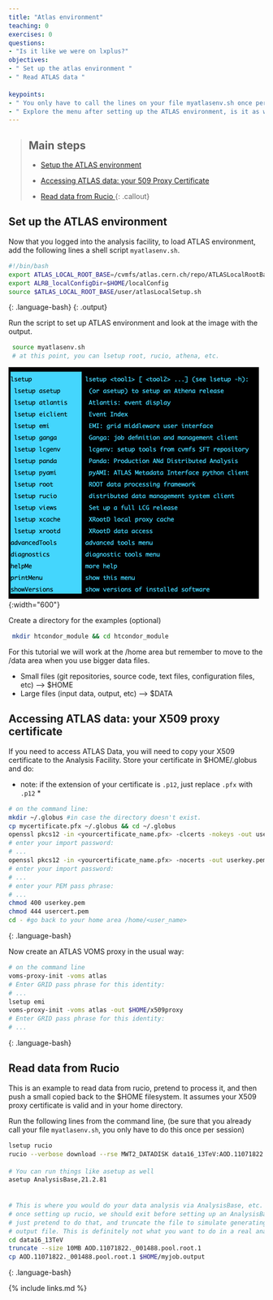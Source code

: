 ```yaml
---
title: "Atlas environment"
teaching: 0
exercises: 0
questions:
- "Is it like we were on lxplus?"
objectives:
- " Set up the atlas environment "
- " Read ATLAS data "

keypoints:
- " You only have to call the lines on your file myatlasenv.sh once per session"
- " Explore the menu after setting up the ATLAS environment, is it as we were on lxplus?!"
---
```


> ## Main steps
>
> - <a href="#atlasenv">Setup the ATLAS environment</a>
>
> - <a href="#certificate">Accessing ATLAS data: your 509 Proxy Certificate</a>
>
> - <a href="#login">Read data from Rucio </a>
{: .callout}

<!------------------------------------------------------------------------------------->
<!------------------------------ atlas environment -------------------------------------->

<h2 id="account"> Set up the ATLAS environment </h2>

Now that you logged into the analysis facility, to load ATLAS environment, add the following lines a shell script `myatlasenv.sh`. 

~~~bash
#!/bin/bash
export ATLAS_LOCAL_ROOT_BASE=/cvmfs/atlas.cern.ch/repo/ATLASLocalRootBase
export ALRB_localConfigDir=$HOME/localConfig
source $ATLAS_LOCAL_ROOT_BASE/user/atlasLocalSetup.sh
~~~
{: .language-bash}
{: .output}

Run the script to set up ATLAS environment and look at the image with the output.
~~~bash
 source myatlasenv.sh
 # at this point, you can lsetup root, rucio, athena, etc.
~~~

![image info](./../fig/i_a11insshmenu.png){:width="600"}


Create a directory for the examples (optional)
~~~bash
 mkdir htcondor_module && cd htcondor_module
~~~
For this tutorial we will work at the /home area but remember to move to the /data area when you use bigger data files.
- Small files (git repositories, source code, text files, configuration files, etc) —> $HOME
- Large files (input data, output, etc) —-> $DATA
 
## Accessing ATLAS data: your X509 proxy certificate

If you need to access ATLAS Data, you will need to copy your X509 certificate to the Analysis Facility. Store your certificate in $HOME/.globus and do:

* note: if the extension of your certificate is `.p12`, just replace `.pfx` with `.p12` *

~~~bash
# on the command line:
mkdir ~/.globus #in case the directory doesn't exist.
cp mycertificate.pfx ~/.globus && cd ~/.globus
openssl pkcs12 -in <yourcertificate_name.pfx> -clcerts -nokeys -out usercert.pem 
# enter your import password:
# ...
openssl pkcs12 -in <yourcertificate_name.pfx> -nocerts -out userkey.pem
# enter your import password:
# ...
# enter your PEM pass phrase: 
# ...
chmod 400 userkey.pem
chmod 444 usercert.pem
cd - #go back to your home area /home/<user_name>
~~~~
{: .language-bash}

Now create an ATLAS VOMS proxy in the usual way:

~~~bash
# on the command line
voms-proxy-init -voms atlas
# Enter GRID pass phrase for this identity:
# ...
lsetup emi
voms-proxy-init -voms atlas -out $HOME/x509proxy
# Enter GRID pass phrase for this identity:
# ...
~~~~
{: .language-bash}


<!------------------------------------------------------------------------------------->
<!------------------------------ data from rucio --------------------------------->

<h2 id="rucio">Read data from Rucio</h2>

This is an example to read data from rucio, pretend to process it, and then push a small copied back to the $HOME filesystem. It assumes your X509 proxy certificate is valid and in your home directory.

Run the following lines from the command line, (be sure that you already call your file `myatlasenv.sh`, you only have to do this once per session)

~~~bash
lsetup rucio
rucio --verbose download --rse MWT2_DATADISK data16_13TeV:AOD.11071822._001488.pool.root.1

# You can run things like asetup as well
asetup AnalysisBase,21.2.81


# This is where you would do your data analysis via AnalysisBase, etc. And actually,
# once setting up rucio, we should exit before setting up an AnalysisBase release.  We will
# just pretend to do that, and truncate the file to simulate generating an
# output file. This is definitely not what you want to do in a real analysis!
cd data16_13TeV
truncate --size 10MB AOD.11071822._001488.pool.root.1
cp AOD.11071822._001488.pool.root.1 $HOME/myjob.output
~~~~


{: .language-bash}


<!------------------------------------------------------------------------------------->
<!------------------------------  --------------------------------->


<!----------------------------------- fin --------------------------------------------->
{% include links.md %}

